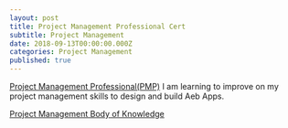```yaml
---
layout: post
title: Project Management Professional Cert
subtitle: Project Management
date: 2018-09-13T00:00:00.000Z
categories: Project Management
published: true
---
```


[Project Management Professional(PMP)](https://www.pmi.org/certifications/types/project-management-pmp) I am learning to improve on my project management skills to design and build Aeb Apps.

[Project Management Body of Knowledge](https://g.co/kgs/ziC8gz)
